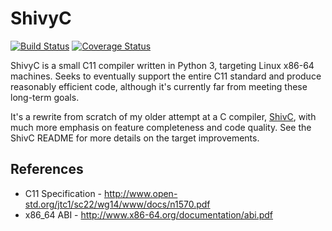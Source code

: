 # ShivyC

[![Build Status](https://travis-ci.org/ShivamSarodia/ShivyC.svg?branch=master)](https://travis-ci.org/ShivamSarodia/ShivyC)
[![Coverage Status](https://codeclimate.com/github/ShivamSarodia/ShivyC/badges/coverage.svg)](https://codeclimate.com/github/ShivamSarodia/ShivyC/coverage)

ShivyC is a small C11 compiler written in Python 3, targeting Linux x86-64 machines. Seeks to eventually support the entire C11 standard and produce reasonably efficient code, although it's currently far from meeting these long-term goals.

It's a rewrite from scratch of my older attempt at a C compiler, [ShivC](https://github.com/ShivamSarodia/ShivC), with much more emphasis on feature completeness and code quality. See the ShivC README for more details on the target improvements.

## References

- C11 Specification - http://www.open-std.org/jtc1/sc22/wg14/www/docs/n1570.pdf
- x86_64 ABI - http://www.x86-64.org/documentation/abi.pdf
